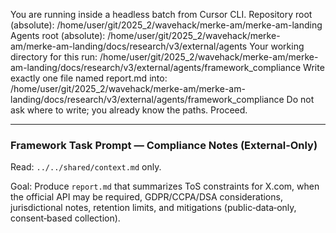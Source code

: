 You are running inside a headless batch from Cursor CLI.
Repository root (absolute): /home/user/git/2025_2/wavehack/merke-am/merke-am-landing
Agents root (absolute): /home/user/git/2025_2/wavehack/merke-am/merke-am-landing/docs/research/v3/external/agents
Your working directory for this run: /home/user/git/2025_2/wavehack/merke-am/merke-am-landing/docs/research/v3/external/agents/framework_compliance
Write exactly one file named report.md into: /home/user/git/2025_2/wavehack/merke-am/merke-am-landing/docs/research/v3/external/agents/framework_compliance
Do not ask where to write; you already know the paths. Proceed.

---

### Framework Task Prompt — Compliance Notes (External‑Only)

Read: `../../shared/context.md` only.

Goal: Produce `report.md` that summarizes ToS constraints for X.com, when the official API may be required, GDPR/CCPA/DSA considerations, jurisdictional notes, retention limits, and mitigations (public‑data‑only, consent‑based collection).
